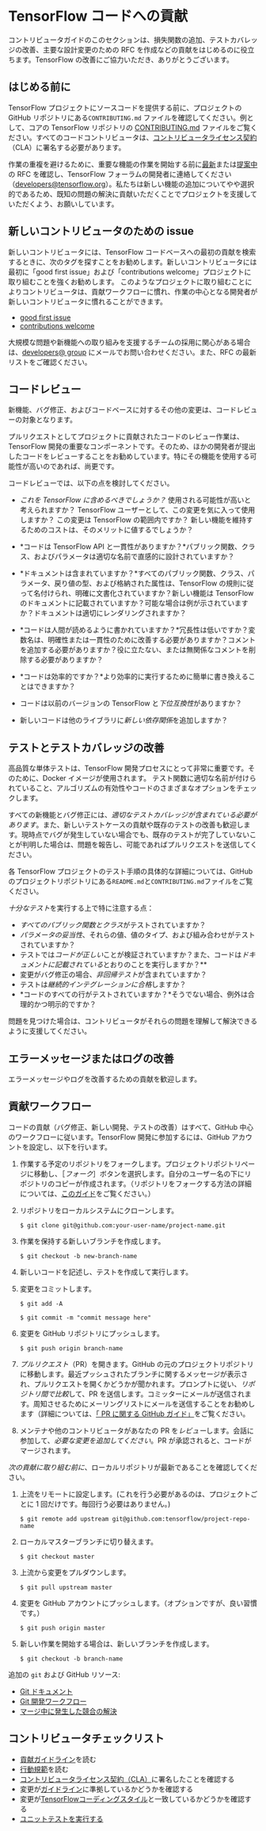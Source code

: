 # TensorFlow コードへの貢献

コントリビュータガイドのこのセクションは、損失関数の追加、テストカバレッジの改善、主要な設計変更のための RFC を作成などの貢献をはじめるのに役立ちます。TensorFlow の改善にご協力いただき、ありがとうございます。

## はじめる前に

TensorFlow プロジェクトにソースコードを提供する前に、プロジェクトの GitHub リポジトリにある`CONTRIBUTING.md` ファイルを確認してください。例として、コアの TensorFlow リポジトリの [CONTRIBUTING.md](https://github.com/tensorflow/tensorflow/blob/master/CONTRIBUTING.md) ファイルをご覧ください。すべてのコードコントリビュータは、[コントリビュータライセンス契約](https://cla.developers.google.com/clas)（CLA）に署名する必要があります。

作業の重複を避けるために、重要な機能の作業を開始する前に[最新](https://github.com/tensorflow/community/tree/master/rfcs)または[提案中](https://github.com/tensorflow/community/labels/RFC%3A%20Proposed)の RFC を確認し、TensorFlow フォーラムの開発者に連絡してください（[developers@tensorflow.org](https://groups.google.com/u/1/a/tensorflow.org/g/developers)）。私たちは新しい機能の追加についてやや選択的であるため、既知の問題の解決に貢献いただくことでプロジェクトを支援していただくよう、お願いしています。

## 新しいコントリビュータのための issue

新しいコントリビュータには、TensorFlow コードベースへの最初の貢献を検索するときに、次のタグを探すことをお勧めします。新しいコントリビュータには最初に「good first issue」および「contributions welcome」プロジェクトに取り組むことを強くお勧めします。 このようなプロジェクトに取り組むことによりコントリビュータは、貢献ワークフローに慣れ、作業の中心となる開発者が新しいコントリビュータに慣れることができます。

- [good first issue](https://github.com/tensorflow/tensorflow/labels/good%20first%20issue)
- [contributions welcome](https://github.com/tensorflow/tensorflow/labels/stat%3Acontributions%20welcome)

大規模な問題や新機能への取り組みを支援するチームの採用に関心がある場合は、[developers@ group](https://groups.google.com/a/tensorflow.org/g/developers) にメールでお問い合わせください。また、RFC の最新リストをご確認ください。

## コードレビュー

新機能、バグ修正、およびコードベースに対するその他の変更は、コードレビューの対象となります。

プルリクエストとしてプロジェクトに貢献されたコードのレビュー作業は、TensorFlow 開発の重要なコンポーネントです。そのため、ほかの開発者が提出したコードをレビューすることをお勧めしています。特にその機能を使用する可能性が高いのであれば、尚更です。

コードレビューでは、以下の点を検討してください。

- *これを TensorFlow に含めるべきでしょうか？* 使用される可能性が高いと考えられますか？ TensorFlow ユーザーとして、この変更を気に入って使用しますか？ この変更は TensorFlow の範囲内ですか？ 新しい機能を維持するためのコストは、そのメリットに値するでしょうか？

- *コードは TensorFlow API と一貫性がありますか？*パブリック関数、クラス、およびパラメータは適切な名前で直感的に設計されていますか？

- *ドキュメントは含まれていますか？*すべてのパブリック関数、クラス、パラメータ、戻り値の型、および格納された属性は、TensorFlow の規則に従って名付けられ、明確に文書化されていますか？新しい機能は TensorFlow のドキュメントに記載されていますか？可能な場合は例が示されていますか？ドキュメントは適切にレンダリングされますか？

- *コードは人間が読めるように書かれていますか？*冗長性は低いですか？変数名は、明確性または一貫性のために改善する必要がありますか？コメントを追加する必要がありますか？役に立たない、または無関係なコメントを削除する必要がありますか？

- *コードは効率的ですか？*より効率的に実行するために簡単に書き換えることはできますか？

- コードは以前のバージョンの TensorFlow と*下位互換性*がありますか？

- 新しいコードは他のライブラリに*新しい依存関係*を追加しますか？

## テストとテストカバレッジの改善

高品質な単体テストは、TensorFlow 開発プロセスにとって非常に重要です。そのために、Docker イメージが使用されます。 テスト関数に適切な名前が付けられていること、アルゴリズムの有効性やコードのさまざまなオプションをチェックします。

すべての新機能とバグ修正には、*適切なテストカバレッジが含まれている必要があります*。また、新しいテストケースの貢献や既存のテストの改善も歓迎します。現時点でバグが発生していない場合でも、既存のテストが完了していないことが判明した場合は、問題を報告し、可能であればプルリクエストを送信してください。

各 TensorFlow プロジェクトのテスト手順の具体的な詳細については、GitHub のプロジェクトリポジトリにある`README.md`と`CONTRIBUTING.md`ファイルをご覧ください。

*十分なテスト*を実行する上で特に注意する点：

- *すべてのパブリック関数とクラス*がテストされていますか？
- *パラメータの妥当性*、それらの値、値のタイプ、および組み合わせがテストされていますか？
- テストでは*コードが正しい*ことが検証されていますか？また、コードは*ドキュメントに記載されている*とおりのことを実行しますか？**
- 変更がバグ修正の場合、*非回帰テスト*が含まれていますか？
- テストは*継続的インテグレーションに合格*しますか？
- *コードのすべての行がテストされていますか？*そうでない場合、例外は合理的かつ明示的ですか？

問題を見つけた場合は、コントリビュータがそれらの問題を理解して解決できるように支援してください。

## エラーメッセージまたはログの改善

エラーメッセージやログを改善するための貢献を歓迎します。

## 貢献ワークフロー

コードの貢献（バグ修正、新しい開発、テストの改善）はすべて、GitHub 中心のワークフローに従います。TensorFlow 開発に参加するには、GitHub アカウントを設定し、以下を行います。

1. 作業する予定のリポジトリをフォークします。プロジェクトリポジトリページに移動し、［*フォーク*］ボタンを選択します。自分のユーザー名の下にリポジトリのコピーが作成されます。（リポジトリをフォークする方法の詳細については、[このガイド](https://help.github.com/articles/fork-a-repo/)をご覧ください。）

2. リポジトリをローカルシステムにクローンします。

    `$ git clone git@github.com:your-user-name/project-name.git`

3. 作業を保持する新しいブランチを作成します。

    `$ git checkout -b new-branch-name`

4. 新しいコードを記述し、テストを作成して実行します。

5. 変更をコミットします。

    `$ git add -A`

    `$ git commit -m "commit message here"`

6. 変更を GitHub リポジトリにプッシュします。

    `$ git push origin branch-name`

7. *プルリクエスト*（PR）を開きます。GitHub の元のプロジェクトリポジトリに移動します。最近プッシュされたブランチに関するメッセージが表示され、プルリクエストを開くかどうかが聞かれます。プロンプトに従い、*リポジトリ間で比較*して、PR を送信します。コミッターにメールが送信されます。周知させるためにメーリングリストにメールを送信することをお勧めします（詳細については、[「 PR に関する GitHub ガイド」](https://help.github.com/articles/creating-a-pull-request-from-a-fork)をご覧ください。

8. メンテナや他のコントリビュータがあなたの PR を*レビュー*します。会話に参加して、*必要な変更を追加してください*。PR が承認されると、コードがマージされます。

*次の貢献に取り組む前に*、ローカルリポジトリが最新であることを確認してください。

1. 上流をリモートに設定します。(これを行う必要があるのは、プロジェクトごとに 1 回だけです。毎回行う必要はありません。)

    `$ git remote add upstream git@github.com:tensorflow/project-repo-name`

2. ローカルマスターブランチに切り替えます。

    `$ git checkout master`

3. 上流から変更をプルダウンします。

    `$ git pull upstream master`

4. 変更を GitHub アカウントにプッシュします。（オプションですが、良い習慣です。）

    `$ git push origin master`

5. 新しい作業を開始する場合は、新しいブランチを作成します。

    `$ git checkout -b branch-name`

追加の `git` および GitHub リソース:

- [Git ドキュメント](https://git-scm.com/documentation)
- [Git 開発ワークフロー](https://docs.scipy.org/doc/numpy/dev/development_workflow.html)
- [マージ中に発生した競合の解決](https://help.github.com/articles/resolving-a-merge-conflict-using-the-command-line/)

## コントリビュータチェックリスト

- [貢献ガイドライン](https://github.com/tensorflow/tensorflow/blob/master/CONTRIBUTING.md)を読む
- [行動規範](https://github.com/tensorflow/tensorflow/blob/master/CODE_OF_CONDUCT.md)を読む
- [コントリビュータライセンス契約（CLA）](https://cla.developers.google.com/)に署名したことを確認する
- 変更が[ガイドライン](https://github.com/tensorflow/tensorflow/blob/master/CONTRIBUTING.md#general-guidelines-and-philosophy-for-contribution)に準拠しているかどうかを確認する
- 変更が[TensorFlowコーディングスタイル](https://www.tensorflow.org/community/contribute/code_style)と一致しているかどうかを確認する
- [ユニットテストを実行する](https://github.com/tensorflow/tensorflow/blob/master/CONTRIBUTING.md#running-unit-tests)
